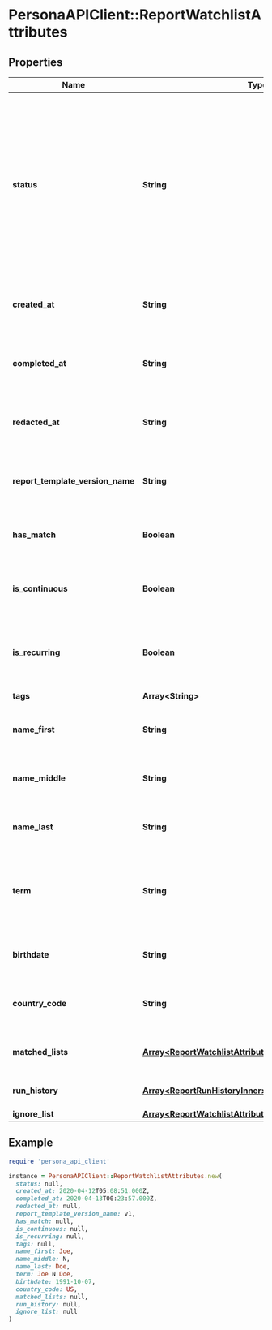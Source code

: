 # PersonaAPIClient::ReportWatchlistAttributes

## Properties

| Name | Type | Description | Notes |
| ---- | ---- | ----------- | ----- |
| **status** | **String** | The status of the report  Possible values: - pending - ready - errored  Do not assume this is a static enumeration; Persona may add new values in the future without a versioned update. | [optional] |
| **created_at** | **String** | The time the report was created in ISO 8601 format | [optional] |
| **completed_at** | **String** | The time the report completed processing in ISO 8601 format | [optional] |
| **redacted_at** | **String** | The time the report was redacted in ISO 8601 format | [optional] |
| **report_template_version_name** | **String** | The name of the report template version used for this report | [optional] |
| **has_match** | **Boolean** | Whether or not the report matched | [optional] |
| **is_continuous** | **Boolean** | Whether or not this report has been run more than once | [optional] |
| **is_recurring** | **Boolean** | Whether or not this report is scheduled to run in the future | [optional] |
| **tags** | **Array&lt;String&gt;** | Tags on the report | [optional] |
| **name_first** | **String** | The input first name of the search individual | [optional] |
| **name_middle** | **String** | The input middle name of the search individual | [optional] |
| **name_last** | **String** | The input last name of the search individual | [optional] |
| **term** | **String** | The input combined term used for searching (first + middle + last name) | [optional] |
| **birthdate** | **String** | The input DOB in YYYY-MM-DD format | [optional] |
| **country_code** | **String** | The input search country in alpha2 format | [optional] |
| **matched_lists** | [**Array&lt;ReportWatchlistAttributesAllOfMatchedListsInner&gt;**](ReportWatchlistAttributesAllOfMatchedListsInner.md) | Lists that matched from the search input | [optional] |
| **run_history** | [**Array&lt;ReportRunHistoryInner&gt;**](ReportRunHistoryInner.md) | A history of the report runs | [optional] |
| **ignore_list** | [**Array&lt;ReportWatchlistAttributesAllOfIgnoreListInner&gt;**](ReportWatchlistAttributesAllOfIgnoreListInner.md) |  | [optional] |

## Example

```ruby
require 'persona_api_client'

instance = PersonaAPIClient::ReportWatchlistAttributes.new(
  status: null,
  created_at: 2020-04-12T05:08:51.000Z,
  completed_at: 2020-04-13T00:23:57.000Z,
  redacted_at: null,
  report_template_version_name: v1,
  has_match: null,
  is_continuous: null,
  is_recurring: null,
  tags: null,
  name_first: Joe,
  name_middle: N,
  name_last: Doe,
  term: Joe N Doe,
  birthdate: 1991-10-07,
  country_code: US,
  matched_lists: null,
  run_history: null,
  ignore_list: null
)
```

